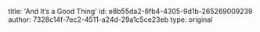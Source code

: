 title: 'And It’s a Good Thing'
id: e8b55da2-6fb4-4305-9d1b-265269009239
author: 7328c14f-7ec2-4511-a24d-29a1c5ce23eb
type: original
